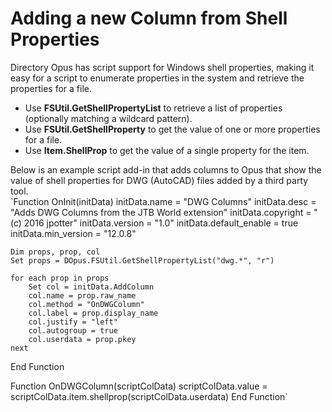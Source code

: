 # Adding a new Column from Shell Properties

Directory Opus has script support for Windows shell properties, making it easy for a script to enumerate properties in the system and retrieve the properties for a file.

- Use **FSUtil.GetShellPropertyList** to retrieve a list of properties (optionally matching a wildcard pattern).
- Use **FSUtil.GetShellProperty** to get the value of one or more properties for a file.
- Use **Item.ShellProp** to get the value of a single property for the item.

Below is an example script add-in that adds columns to Opus that show the value of shell properties for DWG (AutoCAD) files added by a third party tool.  
`Function OnInit(initData)
    initData.name = "DWG Columns"
    initData.desc = "Adds DWG Columns from the JTB World extension"
    initData.copyright = "(c) 2016 jpotter"
    initData.version = "1.0"
    initData.default_enable = true
    initData.min_version = "12.0.8"

    Dim props, prop, col
    Set props = DOpus.FSUtil.GetShellPropertyList("dwg.*", "r")

    for each prop in props
        Set col = initData.AddColumn
        col.name = prop.raw_name
        col.method = "OnDWGColumn"
        col.label = prop.display_name
        col.justify = "left"
        col.autogroup = true
        col.userdata = prop.pkey
    next
End Function

Function OnDWGColumn(scriptColData)
    scriptColData.value = scriptColData.item.shellprop(scriptColData.userdata)
End Function`
